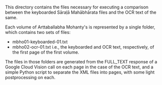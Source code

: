 This directory contains the files necessary for executing a comparison between the keyboarded Sāraḷā Mahābhārata files and the OCR text of the same.

Each volume of Arttaballabha Mohanty's is represented by a single folder, which contains two sets of files:
- mbho01-keyboarded-01.txt
- mbho02-ocr-01.txt
i.e., the keyboarded and OCR text, respectively, of the first page of the first volume. 

The files in those folders are generated from the FULL_TEXT response of a Google Cloud Vision call on each page in the case of the OCR text, and a simple Python script to separate the XML files into pages, with some light postprocessing on each.